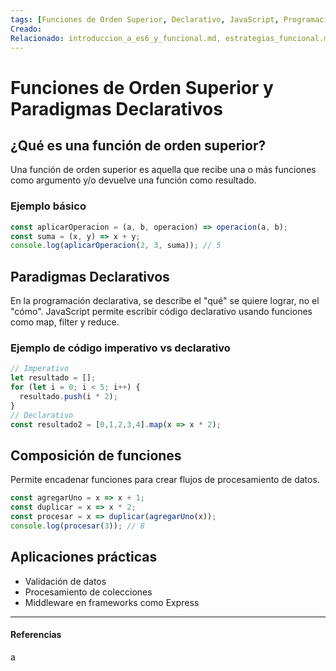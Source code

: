 ```yaml
---
tags: [Funciones de Orden Superior, Declarativo, JavaScript, Programación Funcional]
Creado: 
Relacionado: introduccion_a_es6_y_funcional.md, estrategias_funcional.md
---
```


# Funciones de Orden Superior y Paradigmas Declarativos

## ¿Qué es una función de orden superior?
Una función de orden superior es aquella que recibe una o más funciones como argumento y/o devuelve una función como resultado.

### Ejemplo básico
```js
const aplicarOperacion = (a, b, operacion) => operacion(a, b);
const suma = (x, y) => x + y;
console.log(aplicarOperacion(2, 3, suma)); // 5
```

## Paradigmas Declarativos
En la programación declarativa, se describe el "qué" se quiere lograr, no el "cómo". JavaScript permite escribir código declarativo usando funciones como map, filter y reduce.

### Ejemplo de código imperativo vs declarativo
```js
// Imperativo
let resultado = [];
for (let i = 0; i < 5; i++) {
  resultado.push(i * 2);
}
// Declarativo
const resultado2 = [0,1,2,3,4].map(x => x * 2);
```

## Composición de funciones
Permite encadenar funciones para crear flujos de procesamiento de datos.
```js
const agregarUno = x => x + 1;
const duplicar = x => x * 2;
const procesar = x => duplicar(agregarUno(x));
console.log(procesar(3)); // 8
```

## Aplicaciones prácticas
- Validación de datos
- Procesamiento de colecciones
- Middleware en frameworks como Express 

---
#### Referencias
a 